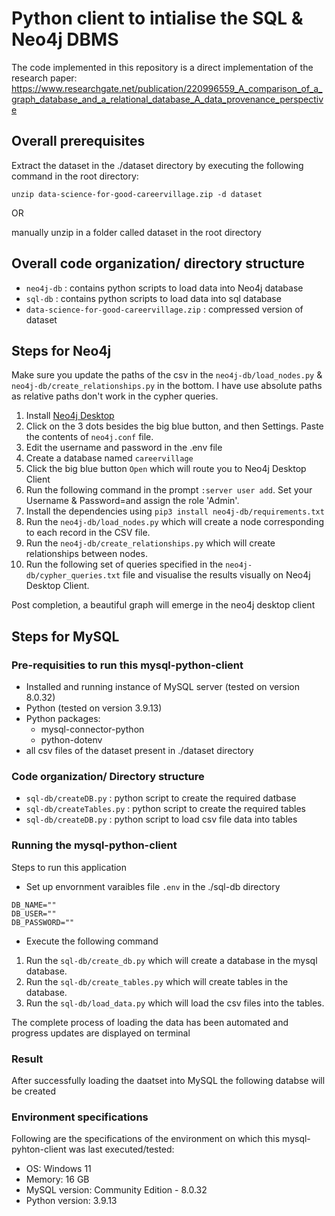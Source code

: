 # Python client to intialise the SQL & Neo4j DBMS

The code implemented in this repository is a direct implementation of the research paper: https://www.researchgate.net/publication/220996559_A_comparison_of_a_graph_database_and_a_relational_database_A_data_provenance_perspective


## Overall prerequisites
Extract the dataset in the ./dataset directory by executing the following command in the root directory:

`unzip data-science-for-good-careervillage.zip -d dataset`

OR 

manually unzip in a folder called dataset in the root directory

## Overall code organization/ directory structure
- `neo4j-db` : contains python scripts to load data into Neo4j database
- `sql-db` : contains python scripts to load data into sql database
- `data-science-for-good-careervillage.zip` : compressed version of dataset

## Steps for Neo4j


Make sure you update the paths of the csv in the `neo4j-db/load_nodes.py` & `neo4j-db/create_relationships.py` in the bottom. I have use absolute paths as relative paths don't work in the cypher queries. 


1. Install [Neo4j Desktop](https://neo4j.com/download/)
2. Click on the 3 dots besides the big blue button, and then Settings. Paste the contents of `neo4j.conf` file.
3. Edit the username and password in the .env file
4. Create a database named `careervillage`
5. Click the big blue button `Open` which will route you to Neo4j Desktop Client
6. Run the following command in the prompt `:server user add`. Set your Username & Password=and assign the role 'Admin'.
7. Install the dependencies using `pip3 install neo4j-db/requirements.txt`
8. Run the `neo4j-db/load_nodes.py` which will create a node corresponding to each record in the CSV file.
9. Run the `neo4j-db/create_relationships.py` which will create relationships between nodes.
10. Run the following set of queries specified in the `neo4j-db/cypher_queries.txt` file and visualise the results visually on Neo4j Desktop Client. 

Post completion, a beautiful graph will emerge in the neo4j desktop client

## Steps for MySQL

### Pre-requisities to run this mysql-python-client
- Installed and running instance of MySQL server (tested on version 8.0.32)
- Python (tested on version 3.9.13)
- Python packages:
    - mysql-connector-python
    - python-dotenv
- all csv files of the dataset present in ./dataset directory

### Code organization/ Directory structure
- `sql-db/createDB.py` : python script to create the required datbase
- `sql-db/createTables.py` : python script to create the required tables
- `sql-db/createDB.py` : python script to load csv file data into tables

### Running the mysql-python-client
Steps to run this application
- Set up envornment varaibles file `.env` in the ./sql-db directory
```
DB_NAME=""
DB_USER=""
DB_PASSWORD=""
```

- Execute the following command

1. Run the `sql-db/create_db.py` which will create a database in the mysql database.
2. Run the `sql-db/create_tables.py` which will create tables in the database.
3. Run the `sql-db/load_data.py` which will load the csv files into the tables.

The complete process of loading the data has been automated and progress updates are displayed on terminal

### Result
After successfully loading the daatset into MySQL the following databse will be created

### Environment specifications
Following are the specifications of the environment on which this mysql-pyhton-client  was last executed/tested: 
- OS: Windows 11
- Memory: 16 GB
- MySQL version: Community Edition - 8.0.32
- Python version: 3.9.13


